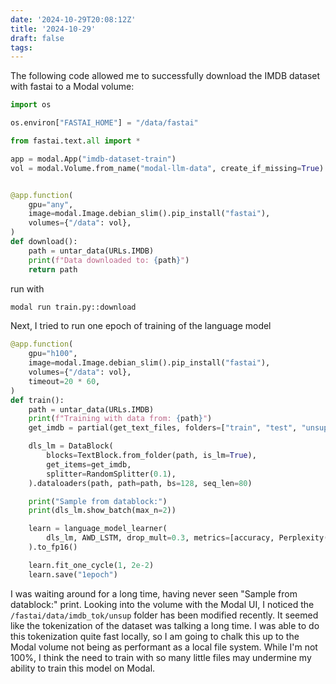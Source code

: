 ```yaml
---
date: '2024-10-29T20:08:12Z'
title: '2024-10-29'
draft: false
tags:
---
```


The following code allowed me to successfully download the IMDB dataset with fastai to a Modal volume:

```python
import os

os.environ["FASTAI_HOME"] = "/data/fastai"

from fastai.text.all import *

app = modal.App("imdb-dataset-train")
vol = modal.Volume.from_name("modal-llm-data", create_if_missing=True)


@app.function(
    gpu="any",
    image=modal.Image.debian_slim().pip_install("fastai"),
    volumes={"/data": vol},
)
def download():
    path = untar_data(URLs.IMDB)
    print(f"Data downloaded to: {path}")
    return path

```

run with

```sh
modal run train.py::download
```

Next, I tried to run one epoch of training of the language model

```python
@app.function(
    gpu="h100",
    image=modal.Image.debian_slim().pip_install("fastai"),
    volumes={"/data": vol},
    timeout=20 * 60,
)
def train():
    path = untar_data(URLs.IMDB)
    print(f"Training with data from: {path}")
    get_imdb = partial(get_text_files, folders=["train", "test", "unsup"])

    dls_lm = DataBlock(
        blocks=TextBlock.from_folder(path, is_lm=True),
        get_items=get_imdb,
        splitter=RandomSplitter(0.1),
    ).dataloaders(path, path=path, bs=128, seq_len=80)

    print("Sample from datablock:")
    print(dls_lm.show_batch(max_n=2))

    learn = language_model_learner(
        dls_lm, AWD_LSTM, drop_mult=0.3, metrics=[accuracy, Perplexity()]
    ).to_fp16()

    learn.fit_one_cycle(1, 2e-2)
    learn.save("1epoch")
```

I was waiting around for a long time, having never seen "Sample from datablock:" print.
Looking into the volume with the Modal UI, I noticed the `/fastai/data/imdb_tok/unsup` folder has been modified recently.
It seemed like the tokenization of the dataset was talking a long time.
I was able to do this tokenization quite fast locally, so I am going to chalk this up to the Modal volume not being as performant as a local file system.
While I'm not 100%, I think the need to train with so many little files may undermine my ability to train this model on Modal.
